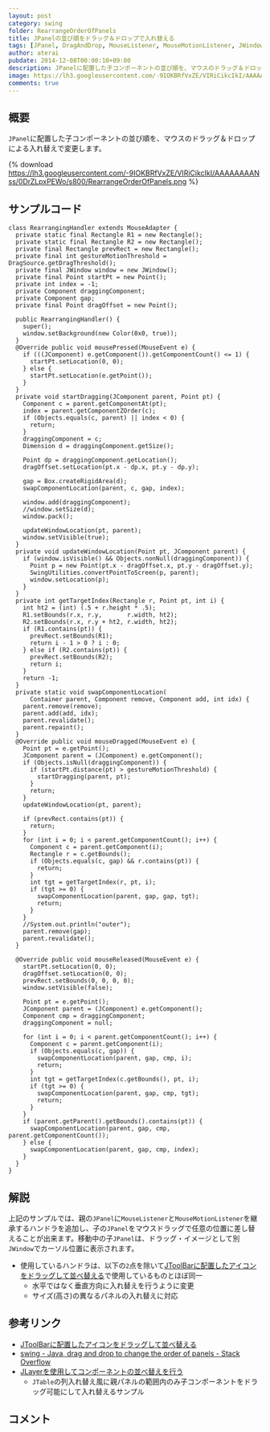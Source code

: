 ```yaml
---
layout: post
category: swing
folder: RearrangeOrderOfPanels
title: JPanelの並び順をドラッグ＆ドロップで入れ替える
tags: [JPanel, DragAndDrop, MouseListener, MouseMotionListener, JWindow]
author: aterai
pubdate: 2014-12-08T00:00:10+09:00
description: JPanelに配置した子コンポーネントの並び順を、マウスのドラッグ＆ドロップによる入れ替えで変更します。
image: https://lh3.googleusercontent.com/-9IOKBRfVxZE/VIRiCikcIkI/AAAAAAAANss/0DrZLpxPEWo/s800/RearrangeOrderOfPanels.png
comments: true
---
```

## 概要
`JPanel`に配置した子コンポーネントの並び順を、マウスのドラッグ＆ドロップによる入れ替えで変更します。

{% download https://lh3.googleusercontent.com/-9IOKBRfVxZE/VIRiCikcIkI/AAAAAAAANss/0DrZLpxPEWo/s800/RearrangeOrderOfPanels.png %}

## サンプルコード
<pre class="prettyprint"><code>class RearrangingHandler extends MouseAdapter {
  private static final Rectangle R1 = new Rectangle();
  private static final Rectangle R2 = new Rectangle();
  private final Rectangle prevRect = new Rectangle();
  private final int gestureMotionThreshold = DragSource.getDragThreshold();
  private final JWindow window = new JWindow();
  private final Point startPt = new Point();
  private int index = -1;
  private Component draggingComponent;
  private Component gap;
  private final Point dragOffset = new Point();

  public RearrangingHandler() {
    super();
    window.setBackground(new Color(0x0, true));
  }
  @Override public void mousePressed(MouseEvent e) {
    if (((JComponent) e.getComponent()).getComponentCount() &lt;= 1) {
      startPt.setLocation(0, 0);
    } else {
      startPt.setLocation(e.getPoint());
    }
  }
  private void startDragging(JComponent parent, Point pt) {
    Component c = parent.getComponentAt(pt);
    index = parent.getComponentZOrder(c);
    if (Objects.equals(c, parent) || index &lt; 0) {
      return;
    }
    draggingComponent = c;
    Dimension d = draggingComponent.getSize();

    Point dp = draggingComponent.getLocation();
    dragOffset.setLocation(pt.x - dp.x, pt.y - dp.y);

    gap = Box.createRigidArea(d);
    swapComponentLocation(parent, c, gap, index);

    window.add(draggingComponent);
    //window.setSize(d);
    window.pack();

    updateWindowLocation(pt, parent);
    window.setVisible(true);
  }
  private void updateWindowLocation(Point pt, JComponent parent) {
    if (window.isVisible() &amp;&amp; Objects.nonNull(draggingComponent)) {
      Point p = new Point(pt.x - dragOffset.x, pt.y - dragOffset.y);
      SwingUtilities.convertPointToScreen(p, parent);
      window.setLocation(p);
    }
  }
  private int getTargetIndex(Rectangle r, Point pt, int i) {
    int ht2 = (int) (.5 + r.height * .5);
    R1.setBounds(r.x, r.y,       r.width, ht2);
    R2.setBounds(r.x, r.y + ht2, r.width, ht2);
    if (R1.contains(pt)) {
      prevRect.setBounds(R1);
      return i - 1 &gt; 0 ? i : 0;
    } else if (R2.contains(pt)) {
      prevRect.setBounds(R2);
      return i;
    }
    return -1;
  }
  private static void swapComponentLocation(
      Container parent, Component remove, Component add, int idx) {
    parent.remove(remove);
    parent.add(add, idx);
    parent.revalidate();
    parent.repaint();
  }
  @Override public void mouseDragged(MouseEvent e) {
    Point pt = e.getPoint();
    JComponent parent = (JComponent) e.getComponent();
    if (Objects.isNull(draggingComponent)) {
      if (startPt.distance(pt) &gt; gestureMotionThreshold) {
        startDragging(parent, pt);
      }
      return;
    }
    updateWindowLocation(pt, parent);

    if (prevRect.contains(pt)) {
      return;
    }
    for (int i = 0; i &lt; parent.getComponentCount(); i++) {
      Component c = parent.getComponent(i);
      Rectangle r = c.getBounds();
      if (Objects.equals(c, gap) &amp;&amp; r.contains(pt)) {
        return;
      }
      int tgt = getTargetIndex(r, pt, i);
      if (tgt &gt;= 0) {
        swapComponentLocation(parent, gap, gap, tgt);
        return;
      }
    }
    //System.out.println("outer");
    parent.remove(gap);
    parent.revalidate();
  }

  @Override public void mouseReleased(MouseEvent e) {
    startPt.setLocation(0, 0);
    dragOffset.setLocation(0, 0);
    prevRect.setBounds(0, 0, 0, 0);
    window.setVisible(false);

    Point pt = e.getPoint();
    JComponent parent = (JComponent) e.getComponent();
    Component cmp = draggingComponent;
    draggingComponent = null;

    for (int i = 0; i &lt; parent.getComponentCount(); i++) {
      Component c = parent.getComponent(i);
      if (Objects.equals(c, gap)) {
        swapComponentLocation(parent, gap, cmp, i);
        return;
      }
      int tgt = getTargetIndex(c.getBounds(), pt, i);
      if (tgt &gt;= 0) {
        swapComponentLocation(parent, gap, cmp, tgt);
        return;
      }
    }
    if (parent.getParent().getBounds().contains(pt)) {
      swapComponentLocation(parent, gap, cmp, parent.getComponentCount());
    } else {
      swapComponentLocation(parent, gap, cmp, index);
    }
  }
}
</code></pre>

## 解説
上記のサンプルでは、親の`JPanel`に`MouseListener`と`MouseMotionListener`を継承するハンドラを追加し、子の`JPanel`をマウスドラッグで任意の位置に差し替えることが出来ます。移動中の子`JPanel`は、ドラッグ・イメージとして別`JWindow`でカーソル位置に表示されます。

- 使用しているハンドラは、以下の`2`点を除いて[JToolBarに配置したアイコンをドラッグして並べ替える](https://ateraimemo.com/Swing/RearrangeToolBarIcon.html)で使用しているものとほぼ同一
    - 水平ではなく垂直方向に入れ替えを行うように変更
    - サイズ(高さ)の異なるパネルの入れ替えに対応

<!-- dummy comment line for breaking list -->

## 参考リンク
- [JToolBarに配置したアイコンをドラッグして並べ替える](https://ateraimemo.com/Swing/RearrangeToolBarIcon.html)
- [swing - Java, drag and drop to change the order of panels - Stack Overflow](https://stackoverflow.com/questions/27245283/java-drag-and-drop-to-change-the-order-of-panels)
- [JLayerを使用してコンポーネントの並べ替えを行う](https://ateraimemo.com/Swing/ReorderingLayer.html)
    - `JTable`の列入れ替え風に親パネルの範囲内のみ子コンポーネントをドラッグ可能にして入れ替えるサンプル

<!-- dummy comment line for breaking list -->

## コメント
